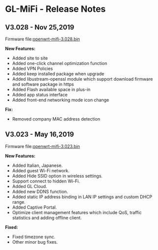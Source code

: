 # GL-MiFi - Release Notes


## V3.028 - Nov 25,2019

Firmware file:[openwrt-mifi-3.028.bin](https://s3.us-east-2.amazonaws.com/download.gl-inet.com/firmware/mifi/v1/openwrt-mifi-3.028.bin)

**New Features:**
- Added site to site
- Added one-click channel optimization function
- Added VPN Policies
- Added keep installed package when upgrade
- Added libustream-openssl module which support download firmware and software package in https
- Added Flash available space in plus-in
- Added app status interface
- Added front-end networking mode icon change

**Fix:**
- Removed company MAC address detection


## V3.023 - May 16,2019

Firmware file:[openwrt-mifi-3.023.bin](https://s3.us-east-2.amazonaws.com/download.gl-inet.com/firmware/mifi/v1/openwrt-mifi-3.023.bin)

**New Features:**


- Added Italian, Japanese.
- Added guest Wi-Fi network.
- Added Hide SSID option in wireless settings.
- Support connect to hidden Wi-Fi.
- Added GL Cloud.
- Added new DDNS function.
- Added static IP address binding in LAN IP settings and custom DHCP range.
- Added Captive Portal.
- Optimize client management features which include QoS, traffic statistics and adding offline client.

**Fixed:**


- Fixed timezone sync.
- Other minor bug fixes.

